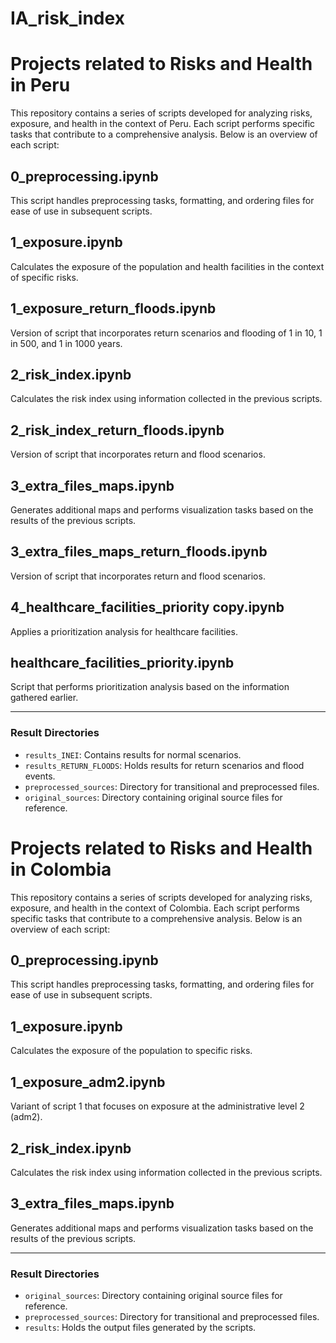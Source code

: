 # IA_risk_index

# Projects related to Risks and Health in Peru

This repository contains a series of scripts developed for analyzing risks, exposure, and health in the context of Peru. Each script performs specific tasks that contribute to a comprehensive analysis. Below is an overview of each script:

## 0_preprocessing.ipynb

This script handles preprocessing tasks, formatting, and ordering files for ease of use in subsequent scripts.

## 1_exposure.ipynb

Calculates the exposure of the population and health facilities in the context of specific risks.

## 1_exposure_return_floods.ipynb

Version of script that incorporates return scenarios and flooding of 1 in 10, 1 in 500, and 1 in 1000 years.

## 2_risk_index.ipynb

Calculates the risk index using information collected in the previous scripts.

## 2_risk_index_return_floods.ipynb

Version of script that incorporates return and flood scenarios.

## 3_extra_files_maps.ipynb

Generates additional maps and performs visualization tasks based on the results of the previous scripts.

## 3_extra_files_maps_return_floods.ipynb

Version of script that incorporates return and flood scenarios.

## 4_healthcare_facilities_priority copy.ipynb

Applies a prioritization analysis for healthcare facilities.

## healthcare_facilities_priority.ipynb

Script that performs prioritization analysis based on the information gathered earlier.

---

### Result Directories

- `results_INEI`: Contains results for normal scenarios.
- `results_RETURN_FLOODS`: Holds results for return scenarios and flood events.
- `preprocessed_sources`: Directory for transitional and preprocessed files.
- `original_sources`: Directory containing original source files for reference.

# Projects related to Risks and Health in Colombia

This repository contains a series of scripts developed for analyzing risks, exposure, and health in the context of Colombia. Each script performs specific tasks that contribute to a comprehensive analysis. Below is an overview of each script:

## 0_preprocessing.ipynb

This script handles preprocessing tasks, formatting, and ordering files for ease of use in subsequent scripts.

## 1_exposure.ipynb

Calculates the exposure of the population to specific risks.

## 1_exposure_adm2.ipynb

Variant of script 1 that focuses on exposure at the administrative level 2 (adm2).

## 2_risk_index.ipynb

Calculates the risk index using information collected in the previous scripts.

## 3_extra_files_maps.ipynb

Generates additional maps and performs visualization tasks based on the results of the previous scripts.

---

### Result Directories

- `original_sources`: Directory containing original source files for reference.
- `preprocessed_sources`: Directory for transitional and preprocessed files.
- `results`: Holds the output files generated by the scripts.
